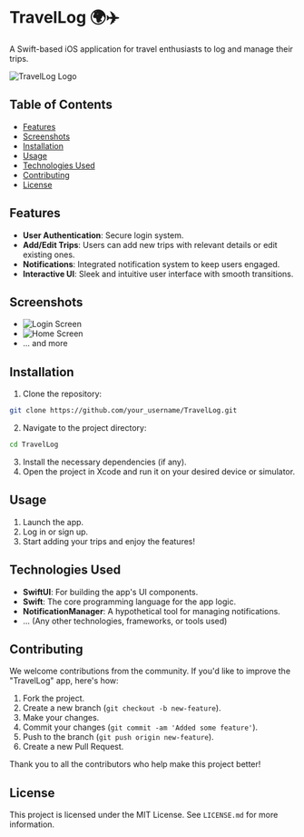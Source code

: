 
# TravelLog 🌍✈️

A Swift-based iOS application for travel enthusiasts to log and manage their trips.

![TravelLog Logo](link_to_logo_image.png) 
<!-- Replace 'link_to_logo_image.png' with the link to your logo image. -->

## Table of Contents
- [Features](#features)
- [Screenshots](#screenshots)
- [Installation](#installation)
- [Usage](#usage)
- [Technologies Used](#technologies-used)
- [Contributing](#contributing)
- [License](#license)

## Features
- **User Authentication**: Secure login system.
- **Add/Edit Trips**: Users can add new trips with relevant details or edit existing ones.
- **Notifications**: Integrated notification system to keep users engaged.
- **Interactive UI**: Sleek and intuitive user interface with smooth transitions.

## Screenshots
<!-- Add screenshots of your app. -->
- ![Login Screen](link_to_login_screenshot.png)
- ![Home Screen](link_to_home_screenshot.png)
- ... and more

## Installation
1. Clone the repository:
```bash
git clone https://github.com/your_username/TravelLog.git
```
2. Navigate to the project directory:
```bash
cd TravelLog
```
3. Install the necessary dependencies (if any).
4. Open the project in Xcode and run it on your desired device or simulator.

## Usage
1. Launch the app.
2. Log in or sign up.
3. Start adding your trips and enjoy the features!

## Technologies Used
- **SwiftUI**: For building the app's UI components.
- **Swift**: The core programming language for the app logic.
- **NotificationManager**: A hypothetical tool for managing notifications.
- ... (Any other technologies, frameworks, or tools used)

## Contributing
We welcome contributions from the community. If you'd like to improve the "TravelLog" app, here's how:
1. Fork the project.
2. Create a new branch (`git checkout -b new-feature`).
3. Make your changes.
4. Commit your changes (`git commit -am 'Added some feature'`).
5. Push to the branch (`git push origin new-feature`).
6. Create a new Pull Request.

Thank you to all the contributors who help make this project better!

## License
This project is licensed under the MIT License. See `LICENSE.md` for more information.
```
